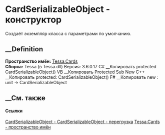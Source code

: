 # CardSerializableObject - конструктор
Создаёт экземпляр класса с параметрами по умолчанию.
##  __Definition
 **Пространство имён:** [Tessa.Cards](N_Tessa_Cards.htm)  
 **Сборка:** Tessa (в Tessa.dll) Версия: 3.6.0.17
C# __Копировать
     protected CardSerializableObject()
VB __Копировать
     Protected Sub New
C++ __Копировать
     protected:
    CardSerializableObject()
F# __Копировать
     new : unit -> CardSerializableObject
##  __См. также
#### Ссылки
[CardSerializableObject - ](T_Tessa_Cards_CardSerializableObject.htm)
[CardSerializableObject -
перегрузка](Overload_Tessa_Cards_CardSerializableObject__ctor.htm)
[Tessa.Cards - пространство имён](N_Tessa_Cards.htm)
